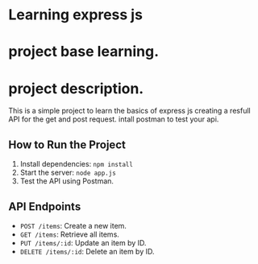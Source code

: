 # Learning express js
# project base learning.

# project description.

This is a simple project to learn the basics of express js
creating a resfull API for the get and post request.
intall postman to test your api.

## How to Run the Project
1. Install dependencies: `npm install`
2. Start the server: `node app.js`
3. Test the API using Postman.

## API Endpoints
- `POST /items`: Create a new item.
- `GET /items`: Retrieve all items.
- `PUT /items/:id`: Update an item by ID.
- `DELETE /items/:id`: Delete an item by ID.
